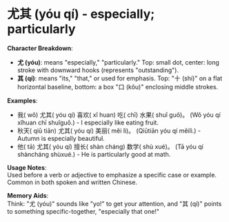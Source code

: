 # **尤其 (yóu qí) - especially; particularly**

**Character Breakdown**:  
- **尤 (yóu)**: means "especially," "particularly." Top: small dot, center: long stroke with downward hooks (represents "outstanding").  
- **其 (qí)**: means "its," "that," or used for emphasis. Top: "十 (shí)" on a flat horizontal baseline, bottom: a box "口 (kǒu)" enclosing middle strokes.

**Examples**:  
- 我( wǒ) 尤其( yóu qí) 喜欢( xǐ huan) 吃( chī) 水果( shuǐ guǒ)。 (Wǒ yóu qí xǐhuan chī shuǐguǒ.) - I especially like eating fruit.  
- 秋天( qiū tiān) 尤其( yóu qí) 美丽( měi lì)。 (Qiūtiān yóu qí měilì.) - Autumn is especially beautiful.  
- 他( tā) 尤其( yóu qí) 擅长( shàn cháng) 数学( shù xué)。 (Tā yóu qí shàncháng shùxué.) - He is particularly good at math.

**Usage Notes**:  
Used before a verb or adjective to emphasize a specific case or example. Common in both spoken and written Chinese.

**Memory Aids**:  
Think: "尤 (yóu)" sounds like "yo!" to get your attention, and "其 (qí)" points to something specific-together, "especially that one!"